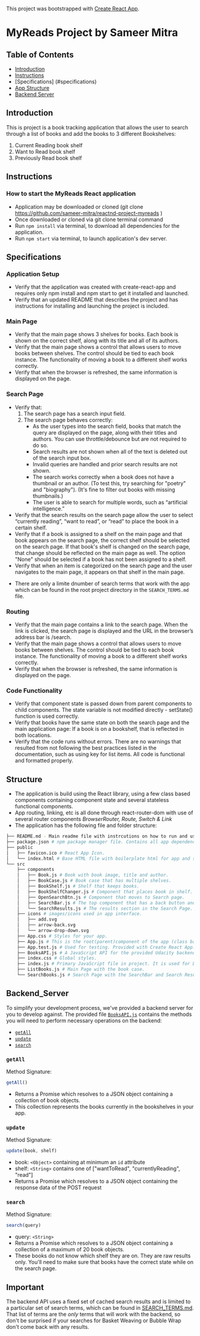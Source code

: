 This project was bootstrapped with [Create React App](https://github.com/facebook/create-react-app).

# MyReads Project by Sameer Mitra

## Table of Contents

- [Introduction](#introduction)
- [Instructions](#instructions)
- [Specifications] (#specifications)
- [App Structure](#structure)
- [Backend Server](#backend_Server)

## Introduction

This is project is a book tracking application that allows the user to search through a list of books and add the books to 3 different Bookshelves:
1. Current Reading book shelf
2. Want to Read book shelf
3. Previously Read book shelf

## Instructions

  ### How to start the MyReads React application
  - Application may be downloaded or cloned (git clone https://github.com/sameer-mitra/reactnd-project-myreads )
  - Once downloaded or cloned via git clone terminal command
  - Run `npm install` via terminal, to download all dependencies for the application.
  - Run `npm start` via terminal, to launch application's dev server.
  
## Specifications
  ### Application Setup
  - Verify that the application was created with create-react-app and requires only npm install and npm start to get it installed and launched.
  - Verify that an updated README that describes the project and has instructions for installing and launching the project is included.

  ### Main Page
  - Verify that the main page shows 3 shelves for books. Each book is shown on the correct shelf, along with its title and all of its authors.
  - Verify that the main page shows a control that allows users to move books between shelves. The control should be tied to each book instance. The functionality of moving a book to a different shelf works correctly.
  - Verify that when the browser is refreshed, the same information is displayed on the page.
  
  ### Search Page
  - Verify that:
    1. The search page has a search input field.
	2. The search page behaves correctly:
		- As the user types into the search field, books that match the query are displayed on the page, along with their titles and authors. You can use throttle/debounce but are not required to do so.
		- Search results are not shown when all of the text is deleted out of the search input box.
		- Invalid queries are handled and prior search results are not shown.
		- The search works correctly when a book does not have a thumbnail or an author. (To test this, try searching for "poetry" and "biography"). (It's fine to filter out books with missing thumbnails.)
		- The user is able to search for multiple words, such as “artificial intelligence.”
  - Verify that the search results on the search page allow the user to select “currently reading”, “want to read”, or “read” to place the book in a certain shelf.
  - Verify that if a book is assigned to a shelf on the main page and that book appears on the search page, the correct shelf should be selected on the search page. If that book's shelf is changed on the search page, that change should be reflected on the main page as well. The option "None" should be selected if a book has not been assigned to a shelf.
  - Verify that when an item is categorized on the search page and the user navigates to the main page, it appears on that shelf in the main page.
  * There are only a limite dnumber of search terms that work with the app which can be found in the root project directory in the `SEARCH_TERMS.md` file.

  ### Routing
  - Verify that the main page contains a link to the search page. When the link is clicked, the search page is displayed and the URL in the browser’s address bar is /search.
  - Verify that the main page shows a control that allows users to move books between shelves. The control should be tied to each book instance. The functionality of moving a book to a different shelf works correctly.
  - Verify that when the browser is refreshed, the same information is displayed on the page.
  
  ### Code Functionality
  - Verify that component state is passed down from parent components to child components. The state variable is not modified directly - setState() function is used correctly.
  - Verify that books have the same state on both the search page and the main application page: If a book is on a bookshelf, that is reflected in both locations.
  - Verify that the code runs without errors. There are no warnings that resulted from not following the best practices listed in the documentation, such as using key for list items. All code is functional and formatted properly.
  

  ## Structure

  - The application is build using the React library, using a few class based components containing component state and several stateless functional components.
  - App routing, linking, etc is all done through react-router-dom with use of several router components _BrowserRouter, Route, Switch & Link_
  - The application has the following file and folder structure:

```bash
├── README.md - Main readme file with instrcutions on how to run and use application. This file.
├── package.json # npm package manager file. Contains all app dependencies and npm scripts.
├── public
│   ├── favicon.ico # React App Icon.
│   └── index.html # Base HTML file with boilerplate html for app and script  tags to load main js file.
└── src
    ├── components
	│ 	├── Book.js # Book with book image, title and author.
	│ 	├── BookCase.js # Book case that has multiple shelves.
	│ 	├── BookShelf.js # Shelf that keeps books.
	│ 	├── BookShelfChanger.js # Component that places book in shelf.
	│ 	├── OpenSearchBtn.js # Component that moves to Search page.
	│ 	├── SearchBar.js # The top component that has a back button and unput list to enter search terms.
	│ 	└── SearchResults.js # The results section in the Search Page.
	├── icons # images/icons used in app interface. 
	│	├── add.svg
	│	├── arrow-back.svg
	│	└── arrow-drop-down.svg
    ├── App.css # Styles for your app. 
    ├── App.js # This is the root(parent)component of the app (class based) which houses all pages and other components of app as well as routing.
    ├── App.test.js # Used for testing. Provided with Create React App. 
    ├── BooksAPI.js # A JavaScript API for the provided Udacity backend. Instructions for the methods are below.
    ├── index.css # Global styles. 
    ├── index.js # Primary JavaScript file in project. It is used for DOM rendering only (ReactDOM.render method call).
	├── ListBooks.js # Main Page with the book case. 
	└── SearchBooks.js # Search Page with the SearchBar and Search Results.
```

  ## Backend_Server

  To simplify your development process, we've provided a backend server for you to develop against. The provided file [`BooksAPI.js`](src/BooksAPI.js) contains the methods you will need to perform necessary operations on the backend:

  * [`getAll`](#getall)
  * [`update`](#update)
  * [`search`](#search)

  ### `getAll`

  Method Signature:

  ```js
  getAll()
  ```

  * Returns a Promise which resolves to a JSON object containing a collection of book objects.
  * This collection represents the books currently in the bookshelves in your app.

  ### `update`

  Method Signature:

  ```js
  update(book, shelf)
  ```

  * book: `<Object>` containing at minimum an `id` attribute
  * shelf: `<String>` contains one of ["wantToRead", "currentlyReading", "read"]  
  * Returns a Promise which resolves to a JSON object containing the response data of the POST request

  ### `search`

  Method Signature:

  ```js
  search(query)
  ```

  * query: `<String>`
  * Returns a Promise which resolves to a JSON object containing a collection of a maximum of 20 book objects.
  * These books do not know which shelf they are on. They are raw results only. You'll need to make sure that books have the correct state while on the search page.

  ## Important
  The backend API uses a fixed set of cached search results and is limited to a particular set of search terms, which can be found in [SEARCH_TERMS.md](SEARCH_TERMS.md). That list of terms are the _only_ terms that will work with the backend, so don't be surprised if your searches for Basket Weaving or Bubble Wrap don't come back with any results.
